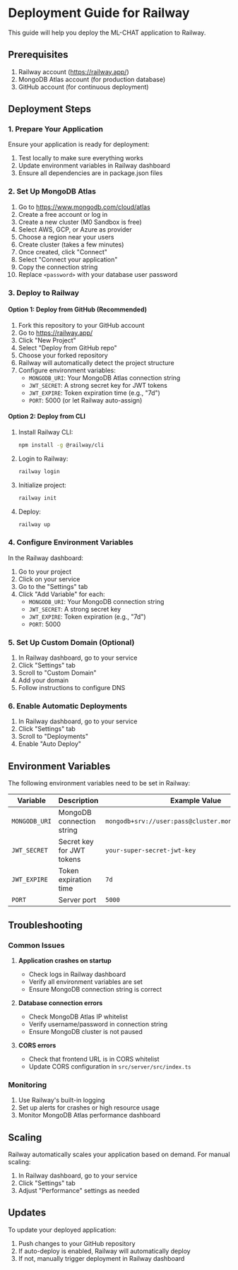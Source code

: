 # Deployment Guide for Railway

This guide will help you deploy the ML-CHAT application to Railway.

## Prerequisites

1. Railway account (https://railway.app/)
2. MongoDB Atlas account (for production database)
3. GitHub account (for continuous deployment)

## Deployment Steps

### 1. Prepare Your Application

Ensure your application is ready for deployment:

1. Test locally to make sure everything works
2. Update environment variables in Railway dashboard
3. Ensure all dependencies are in package.json files

### 2. Set Up MongoDB Atlas

1. Go to https://www.mongodb.com/cloud/atlas
2. Create a free account or log in
3. Create a new cluster (M0 Sandbox is free)
4. Select AWS, GCP, or Azure as provider
5. Choose a region near your users
6. Create cluster (takes a few minutes)
7. Once created, click "Connect"
8. Select "Connect your application"
9. Copy the connection string
10. Replace `<password>` with your database user password

### 3. Deploy to Railway

#### Option 1: Deploy from GitHub (Recommended)

1. Fork this repository to your GitHub account
2. Go to https://railway.app/
3. Click "New Project"
4. Select "Deploy from GitHub repo"
5. Choose your forked repository
6. Railway will automatically detect the project structure
7. Configure environment variables:
   - `MONGODB_URI`: Your MongoDB Atlas connection string
   - `JWT_SECRET`: A strong secret key for JWT tokens
   - `JWT_EXPIRE`: Token expiration time (e.g., "7d")
   - `PORT`: 5000 (or let Railway auto-assign)

#### Option 2: Deploy from CLI

1. Install Railway CLI:
   ```bash
   npm install -g @railway/cli
   ```

2. Login to Railway:
   ```bash
   railway login
   ```

3. Initialize project:
   ```bash
   railway init
   ```

4. Deploy:
   ```bash
   railway up
   ```

### 4. Configure Environment Variables

In the Railway dashboard:

1. Go to your project
2. Click on your service
3. Go to the "Settings" tab
4. Click "Add Variable" for each:
   - `MONGODB_URI`: Your MongoDB connection string
   - `JWT_SECRET`: A strong secret key
   - `JWT_EXPIRE`: Token expiration (e.g., "7d")
   - `PORT`: 5000

### 5. Set Up Custom Domain (Optional)

1. In Railway dashboard, go to your service
2. Click "Settings" tab
3. Scroll to "Custom Domain"
4. Add your domain
5. Follow instructions to configure DNS

### 6. Enable Automatic Deployments

1. In Railway dashboard, go to your service
2. Click "Settings" tab
3. Scroll to "Deployments"
4. Enable "Auto Deploy"

## Environment Variables

The following environment variables need to be set in Railway:

| Variable | Description | Example Value |
|----------|-------------|---------------|
| `MONGODB_URI` | MongoDB connection string | `mongodb+srv://user:pass@cluster.mongodb.net/mlchat` |
| `JWT_SECRET` | Secret key for JWT tokens | `your-super-secret-jwt-key` |
| `JWT_EXPIRE` | Token expiration time | `7d` |
| `PORT` | Server port | `5000` |

## Troubleshooting

### Common Issues

1. **Application crashes on startup**
   - Check logs in Railway dashboard
   - Verify all environment variables are set
   - Ensure MongoDB connection string is correct

2. **Database connection errors**
   - Check MongoDB Atlas IP whitelist
   - Verify username/password in connection string
   - Ensure MongoDB cluster is not paused

3. **CORS errors**
   - Check that frontend URL is in CORS whitelist
   - Update CORS configuration in `src/server/src/index.ts`

### Monitoring

1. Use Railway's built-in logging
2. Set up alerts for crashes or high resource usage
3. Monitor MongoDB Atlas performance dashboard

## Scaling

Railway automatically scales your application based on demand. For manual scaling:

1. In Railway dashboard, go to your service
2. Click "Settings" tab
3. Adjust "Performance" settings as needed

## Updates

To update your deployed application:

1. Push changes to your GitHub repository
2. If auto-deploy is enabled, Railway will automatically deploy
3. If not, manually trigger deployment in Railway dashboard